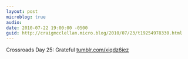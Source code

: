 ```yaml
---
layout: post
microblog: true
audio: 
date: 2010-07-22 19:00:00 -0500
guid: http://craigmcclellan.micro.blog/2010/07/23/t19254978330.html
---
```

Crossroads Day 25: Grateful [tumblr.com/xiqdz6iez](http://tumblr.com/xiqdz6iez)
